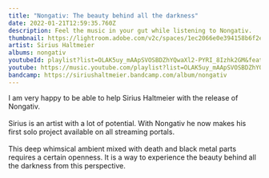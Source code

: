 ```yaml
---
title: "Nongativ: The beauty behind all the darkness"
date: 2022-01-21T12:59:35.760Z
description: Feel the music in your gut while listening to Nongativ.
thumbnail: https://lightroom.adobe.com/v2c/spaces/1ec2066e0e394158b6f2e3b05dec8c21/assets/45030bd5894f24f47aceceec7d5c2d54/revisions/0ac842cda19d97cd5a2feca9489ef335/renditions/3bcd65c3f1ba57e09c08671632d60da1
artist: Sirius Haltmeier
albums: nongativ
youtubeId: playlist?list=OLAK5uy_mAApSVOSBDZhYQwaXl2-PYRI_8Izhk2GM&feature=share
youtube: https://music.youtube.com/playlist?list=OLAK5uy_mAApSVOSBDZhYQwaXl2-PYRI_8Izhk2GM&feature=share
bandcamp: https://siriushaltmeier.bandcamp.com/album/nongativ
---
```

I am very happy to be able to help Sirius Haltmeier with the release of Nongativ. \
\
Sirius is an artist with a lot of potential. With Nongativ he now makes his first solo project available on all streaming portals. \
\
This deep whimsical ambient mixed with death and black metal parts requires a certain openness. It is a way to experience the beauty behind all the darkness from this perspective.